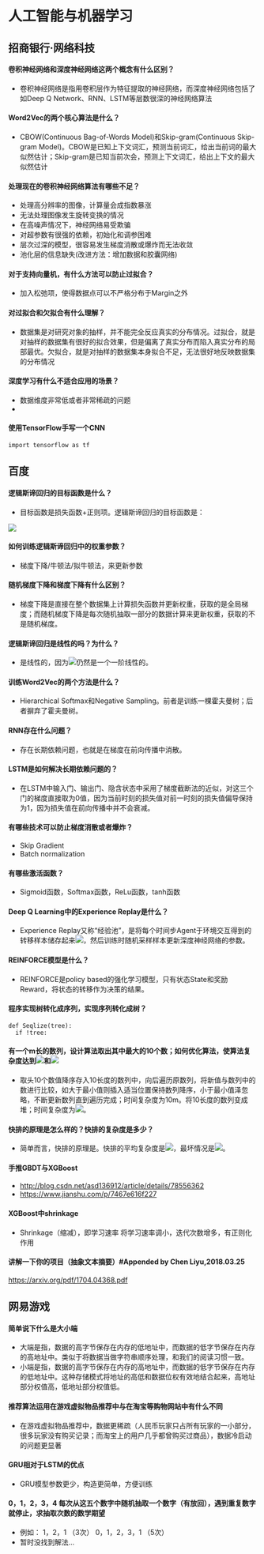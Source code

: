 # 人工智能与机器学习

## 招商银行·网络科技

#### 卷积神经网络和深度神经网络这两个概念有什么区别？
* 卷积神经网络是指用卷积层作为特征提取的神经网络，而深度神经网络包括了如Deep Q Network、RNN、LSTM等层数很深的神经网络算法

#### Word2Vec的两个核心算法是什么？
* CBOW(Continuous Bag-of-Words Model)和Skip-gram(Continuous Skip-gram Model)。CBOW是已知上下文词汇，预测当前词汇，给出当前词的最大似然估计；Skip-gram是已知当前次会，预测上下文词汇，给出上下文的最大似然估计

#### 处理现在的卷积神经网络算法有哪些不足？
* 处理高分辨率的图像，计算量会成指数暴涨
* 无法处理图像发生旋转变换的情况
* 在高噪声情况下，神经网络易受欺骗
* 对超参数有很强的依赖，初始化和调参困难
* 层次过深的模型，很容易发生梯度消散或爆炸而无法收敛
* 池化层的信息缺失(改进方法：增加数据和胶囊网络)

#### 对于支持向量机，有什么方法可以防止过拟合？
* 加入松弛项，使得数据点可以不严格分布于Margin之外

#### 对过拟合和欠拟合有什么理解？
* 数据集是对研究对象的抽样，并不能完全反应真实的分布情况。过拟合，就是对抽样的数据集有很好的拟合效果，但是偏离了真实分布而陷入真实分布的局部最优。欠拟合，就是对抽样的数据集本身拟合不足，无法很好地反映数据集的分布情况

#### 深度学习有什么不适合应用的场景？
* 数据维度非常低或者非常稀疏的问题
* 

#### 使用TensorFlow手写一个CNN
    import tensorflow as tf

## 百度
#### 逻辑斯谛回归的目标函数是什么？
* 目标函数是损失函数+正则项。逻辑斯谛回归的目标函数是：  
<img src="http://latex.codecogs.com/gif.latex?L(w)=-\sum_{i=1}^{n}[y_{i}log(\sigma(w^{T}x_{i}))+(1-y_{i})log(1-\sigma(w^{T}x_{i}))]+\lambda\sum_{i=1}^{n}\lVert w_{i}\rVert">
	
#### 如何训练逻辑斯谛回归中的权重参数？
* 梯度下降/牛顿法/拟牛顿法，来更新参数

#### 随机梯度下降和梯度下降有什么区别？
* 梯度下降是直接在整个数据集上计算损失函数并更新权重，获取的是全局梯度；而随机梯度下降是每次随机抽取一部分的数据计算来更新权重，获取的不是随机梯度。

#### 逻辑斯谛回归是线性的吗？为什么？
* 是线性的，因为<img src="http://latex.codecogs.com/gif.latex?w^{T}x">仍然是一个一阶线性的。

#### 训练Word2Vec的两个方法是什么？
* Hierarchical Softmax和Negative Sampling。前者是训练一棵霍夫曼树；后者摒弃了霍夫曼树。

#### RNN存在什么问题？
* 存在长期依赖问题，也就是在梯度在前向传播中消散。

#### LSTM是如何解决长期依赖问题的？
* 在LSTM中输入门、输出门、隐含状态中采用了梯度截断法的近似，对这三个门的梯度直接取为0值，因为当前时刻的损失值对前一时刻的损失值偏导保持为1，因为损失值在前向传播中并不会衰减。

#### 有哪些技术可以防止梯度消散或者爆炸？
* Skip Gradient
* Batch normalization

#### 有哪些激活函数？
* Sigmoid函数，Softmax函数，ReLu函数，tanh函数

#### Deep Q Learning中的Experience Replay是什么？
* Experience Replay又称“经验池”，是将每个时间步Agent于环境交互得到的转移样本储存起来<img src="http://latex.codecogs.com/gif.latex?(S_{t},A_{t},R_{t},S_{t+1})">，然后训练时随机采样样本更新深度神经网络的参数。

#### REINFORCE模型是什么？
* REINFORCE是policy based的强化学习模型，只有状态State和奖励Reward，将状态的转移作为决策的结果。

#### 程序实现树转化成序列，实现序列转化成树？
    def Seqlize(tree):
      if !tree:
         

#### 有一个m长的数列，设计算法取出其中最大的10个数；如何优化算法，使算法复杂度达到<img src="http://latex.codecogs.com/gif.latex?O(mlog10)">和<img src="http://latex.codecogs.com/gif.latex?O(m)">
* 取头10个数值降序存入10长度的数列中，向后遍历原数列，将新值与数列中的数进行比较，如大于最小值则插入适当位置保持数列降序，小于最小值泽忽略，不断更新数列直到遍历完成；时间复杂度为10m。将10长度的数列变成堆；时间复杂度为<img src="http://latex.codecogs.com/gif.latex?mlog10">。
 
#### 快排的原理是怎么样的？快排的复杂度是多少？
* 简单而言，快排的原理是。快排的平均复杂度是<img src="http://latex.codecogs.com/gif.latex?nlogn">，最坏情况是<img src="http://latex.codecogs.com/gif.latex?n^{2}">。

#### 手推GBDT与XGBoost
* http://blog.csdn.net/asd136912/article/details/78556362
* https://www.jianshu.com/p/7467e616f227

#### XGBoost中shrinkage
* Shrinkage（缩减），即学习速率 将学习速率调小，迭代次数增多，有正则化作用
#### 讲解一下你的项目（抽象文本摘要）#Appended by Chen Liyu,2018.03.25
https://arxiv.org/pdf/1704.04368.pdf

## 网易游戏
#### 简单说下什么是大小端
* 大端是指，数据的高字节保存在内存的低地址中，而数据的低字节保存在内存的高地址中。类似于将数据当做字符串顺序处理，和我们的阅读习惯一致。
* 小端是指，数据的高字节保存在内存的高地址中，而数据的低字节保存在内存的低地址中。这种存储模式将地址的高低和数据位权有效地结合起来，高地址部分权值高，低地址部分权值低。

#### 推荐算法运用在游戏虚拟物品推荐中与在淘宝等购物网站中有什么不同
* 在游戏虚拟物品推荐中，数据更稀疏（人民币玩家只占所有玩家的一小部分，很多玩家没有购买记录；而淘宝上的用户几乎都曾购买过商品），数据冷启动的问题更显著

#### GRU相对于LSTM的优点
* GRU模型参数更少，构造更简单，方便训练

#### 0，1，2，3，4 每次从这五个数字中随机抽取一个数字（有放回），遇到重复数字就停止，求抽取次数的数学期望
* 例如： 1，2，1 （3次） 0，1，2，3，1 （5次）
* 暂时没找到解法...